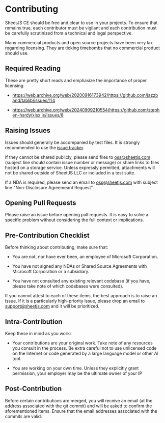 # Contributing

SheetJS CE should be free and clear to use in your projects. To ensure that
remains true, each contributor must be vigilant and each contribution must be
carefully scrutinized from a technical and legal perspective.

Many commercial products and open source projects have been very lax regarding
licensing. They are ticking timebombs that no commercial product should use.


## Required Reading

These are pretty short reads and emphasize the importance of proper licensing:

- https://web.archive.org/web/20200916173942/https://github.com/jazzband/tablib/issues/114

- https://web.archive.org/web/20240909210554/https://github.com/stephen-hardy/xlsx.js/issues/8


## Raising Issues

Issues should generally be accompanied by test files. It is strongly recommended
to use the [issue tracker](https://git.sheetjs.com/sheetjs/sheetjs/issues).

If they cannot be shared publicly, please send files to <oss@sheetjs.com>
(subject line should contain issue number or message) or share links to files
hosted on a storage service. Unless expressly permitted, attachments will not be
shared outside of SheetJS LLC or included in a test suite.

If a NDA is required, please send an email to <oss@sheetjs.com> with subject
line "Non-Disclosure Agreemeant Request".


## Opening Pull Requests

Please raise an issue before opening pull requests. It is easy to solve a
specific problem without considering the full context or implications.


## Pre-Contribution Checklist

Before thinking about contributing, make sure that:

- You are not, nor have ever been, an employee of Microsoft Corporation.

- You have not signed any NDAs or Shared Source Agreements with Microsoft
  Corporation or a subsidiary.

- You have not consulted any existing relevant codebase (if you have, please
  take note of which codebases were consulted).

If you cannot attest to each of these items, the best approach is to raise an
issue. If it is a particularly high-priority issue, please drop an email to
<support@sheetjs.com> and it will be prioritized.


## Intra-Contribution

Keep these in mind as you work:

- Your contributions are your original work. Take note of any resources you
  consult in the process. Be extra careful not to use unlicensed code on the
  Internet or code generated by a large language model or other AI tool.

- You are working on your own time. Unless they explicitly grant permission,
  your employer may be the ultimate owner of your IP


## Post-Contribution

Before certain contributions are merged, you will receive an email (at the
address associated with the git commit) and will be asked to confirm the
aforementioned items. Ensure that the email addresses associated with the
commits are valid.
